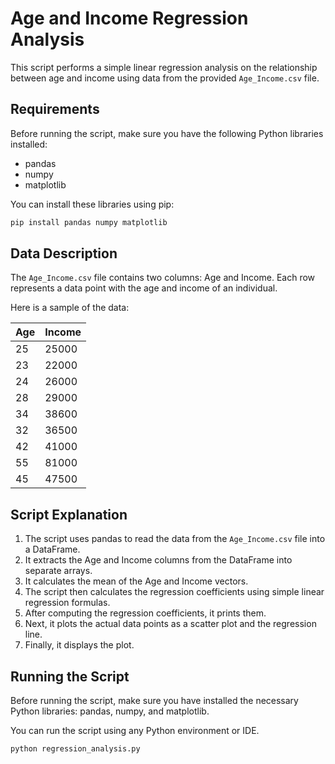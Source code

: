 # Age and Income Regression Analysis

This script performs a simple linear regression analysis on the relationship between age and income using data from the provided `Age_Income.csv` file.


## Requirements

Before running the script, make sure you have the following Python libraries installed:

- pandas
- numpy
- matplotlib

You can install these libraries using pip:

```bash
pip install pandas numpy matplotlib
```

## Data Description

The `Age_Income.csv` file contains two columns: Age and Income. Each row represents a data point with the age and income of an individual.

Here is a sample of the data:

| Age | Income |
|-----|--------|
| 25  | 25000  |
| 23  | 22000  |
| 24  | 26000  |
| 28  | 29000  |
| 34  | 38600  |
| 32  | 36500  |
| 42  | 41000  |
| 55  | 81000  |
| 45  | 47500  |

## Script Explanation

1. The script uses pandas to read the data from the `Age_Income.csv` file into a DataFrame.
2. It extracts the Age and Income columns from the DataFrame into separate arrays.
3. It calculates the mean of the Age and Income vectors.
4. The script then calculates the regression coefficients using simple linear regression formulas.
5. After computing the regression coefficients, it prints them.
6. Next, it plots the actual data points as a scatter plot and the regression line.
7. Finally, it displays the plot.

## Running the Script

Before running the script, make sure you have installed the necessary Python libraries: pandas, numpy, and matplotlib.

You can run the script using any Python environment or IDE.

```bash
python regression_analysis.py
```